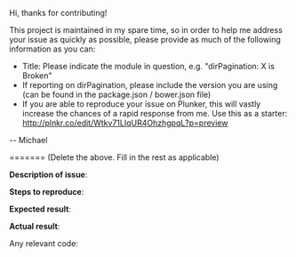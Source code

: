 Hi, thanks for contributing!

This project is maintained in my spare time, so in order to help me address your issue as quickly as 
possible, please provide as much of the following information as you can:

- Title: Please indicate the module in question, e.g. "dirPagination: X is Broken"
- If reporting on dirPagination, please include the version you are using (can be found in the package.json / bower.json file)
- If you are able to reproduce your issue on Plunker, this will vastly increase the chances of a 
rapid response from me. Use this as a starter: http://plnkr.co/edit/Wtkv71LIqUR4OhzhgpqL?p=preview

-- Michael 

=======
(Delete the above. Fill in the rest as applicable)

**Description of issue**:

**Steps to reproduce**:

**Expected result**:

**Actual result**:

Any relevant code:
```

```
